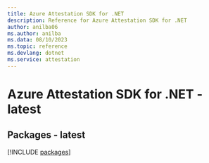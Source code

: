 ```yaml
---
title: Azure Attestation SDK for .NET
description: Reference for Azure Attestation SDK for .NET
author: anilba06
ms.author: anilba
ms.data: 08/10/2023
ms.topic: reference
ms.devlang: dotnet
ms.service: attestation
---
```

# Azure Attestation SDK for .NET - latest
## Packages - latest
[!INCLUDE [packages](attestation-index.md)]